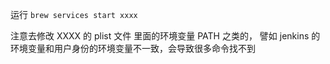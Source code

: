 
运行 `brew services start xxxx`

注意去修改 XXXX 的 plist 文件 里面的环境变量 PATH 之类的，
譬如 jenkins 的环境变量和用户身份的环境变量不一致，会导致很多命令找不到
